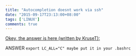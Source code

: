```yaml
---
title: "Autocompletion doesnt work via ssh"
date: "2015-09-17T23:13:00+08:00"
tags: ['LINUX']
comments: true
---
```



[Okey, the answer is here (written by KruseT):]( http://answers.ros.org/question/53353/autocomplete-not-working-anymore/?comment=72208#comment-72208)

ANSWER
`export LC_ALL="C" maybe put it in your .bashrc`
